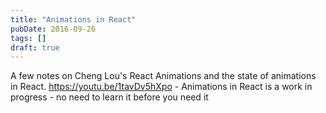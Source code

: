 ```yaml
---
title: "Animations in React"
pubDate: 2016-09-26
tags: []
draft: true
---
```


A few notes on Cheng Lou's React Animations and the state of animations in React. https://youtu.be/1tavDv5hXpo - Animations in React is a work in progress - no need to learn it before you need it
